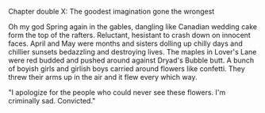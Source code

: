 Chapter double X: The goodest imagination gone the wrongest

Oh my god Spring again in the gables, dangling like Canadian wedding cake form the top of the rafters. Reluctant, hesistant to crash down on innocent faces. April and May were months and sisters dolling up chilly days and chillier sunsets bedazzling and destroying lives. The maples in Lover's Lane were red budded and pushed around against Dryad's Bubble butt. A bunch of boyish girls and girlish boys carried around flowers like confetti. They threw their arms up in the air and it flew every which way.

"I apologize for the people who could never see these flowers. I'm criminally sad. Convicted."
